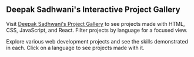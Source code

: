 ## Deepak Sadhwani's Interactive Project Gallery

Visit [Deepak Sadhwani's Project Gallery](https://deepaksadhwani.netlify.app/) to see projects made with HTML, CSS, JavaScript, and React. Filter projects by language for a focused view.

Explore various web development projects and see the skills demonstrated in each. Click on a language to see projects made with it.
